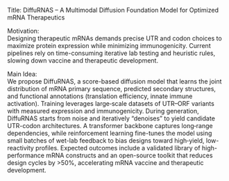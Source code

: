 Title: DiffuRNAS – A Multimodal Diffusion Foundation Model for Optimized mRNA Therapeutics

Motivation:  
Designing therapeutic mRNAs demands precise UTR and codon choices to maximize protein expression while minimizing immunogenicity. Current pipelines rely on time-consuming iterative lab testing and heuristic rules, slowing down vaccine and therapeutic development.

Main Idea:  
We propose DiffuRNAS, a score-based diffusion model that learns the joint distribution of mRNA primary sequence, predicted secondary structures, and functional annotations (translation efficiency, innate immune activation). Training leverages large‐scale datasets of UTR–ORF variants with measured expression and immunogenicity. During generation, DiffuRNAS starts from noise and iteratively “denoises” to yield candidate UTR-codon architectures. A transformer backbone captures long‐range dependencies, while reinforcement learning fine-tunes the model using small batches of wet-lab feedback to bias designs toward high‐yield, low-reactivity profiles. Expected outcomes include a validated library of high-performance mRNA constructs and an open-source toolkit that reduces design cycles by >50%, accelerating mRNA vaccine and therapeutic development.